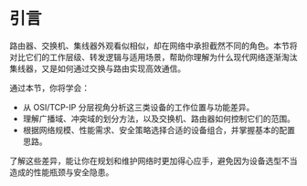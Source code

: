 # 引言

路由器、交换机、集线器外观看似相似，却在网络中承担截然不同的角色。本节将对比它们的工作层级、转发逻辑与适用场景，帮助你理解为什么现代网络逐渐淘汰集线器，又是如何通过交换与路由实现高效通信。

通过本节，你将学会：

- 从 OSI/TCP-IP 分层视角分析这三类设备的工作位置与功能差异。
- 理解广播域、冲突域的划分方法，以及交换机、路由器如何控制它们的范围。
- 根据网络规模、性能需求、安全策略选择合适的设备组合，并掌握基本的配置思路。

了解这些差异，能让你在规划和维护网络时更加得心应手，避免因为设备选型不当造成的性能瓶颈与安全隐患。
